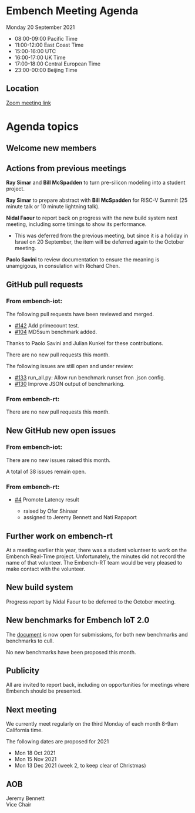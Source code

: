 # Embench Meeting Agenda

Monday 20 September 2021

- 08:00-09:00 Pacific Time
- 11:00-12:00 East Coast Time
- 15:00-16:00 UTC
- 16:00-17:00 UK Time
- 17:00-18:00 Central European Time
- 23:00-00:00 Beijing Time

## Location

[Zoom meeting link](https://us02web.zoom.us/j/557006550?pwd=eTFJNWszZDZhMGRwOCs4RDY3ZTFYQT09)

# Agenda topics

## Welcome new members

## Actions from previous meetings

**Ray Simar** and **Bill McSpadden** to turn pre-silicon modeling into a student project.

**Ray Simar** to prepare abstract with **Bill McSpadden** for RISC-V Summit (25 minute talk or 10 minute lightning talk).

**Nidal Faour** to report back on progress with the new build system next meeting, including some timings to show its performance.

- This was deferred from the previous meeting, but since it is a holiday in Israel on 20 September, the item will be deferred again to the October meeting.

**Paolo Savini** to review documentation to ensure the meaning is unamgigous, in consulation with Richard Chen.

## GitHub pull requests

### From embench-iot:

The following pull requests have been reviewed and merged.

- [#142](https://github.com/embench/embench-iot/pull/142) Add primecount test.
- [#104](https://github.com/embench/embench-iot/pull/104) MD5sum benchmark added.

Thanks to Paolo Savini and Julian Kunkel for these contributions.

There are no new pull requests this month.

The following issues are still open and under review:

- [#133](https://github.com/embench/embench-iot/pull/133) run_all.py: Allow run benchmark runset fron .json config.
- [#130](https://github.com/embench/embench-iot/pull/130) Improve JSON output of benchmarking.

### From embench-rt:

There are no new pull requests this month.

## New GitHub new open issues

### From embench-iot:

There are no new issues raised this month.

A total of 38 issues remain open.

### From embench-rt:

- [#4](https://github.com/embench/embench-rt/issues/4) Promote Latency result

  - raised by Ofer Shinaar
  - assigned to Jeremy Bennett and Nati Rapaport

## Further work on embench-rt

At a meeting earlier this year, there was a student volunteer to work on the Embench Real-Time project. Unfortunately, the minutes did not record the name of that volunteer. The Embench-RT team would be very pleased to make contact with the volunteer.

## New build system

Progress report by Nidal Faour to be deferred to the October meeting.

## New benchmarks for Embench IoT 2.0

The [document](https://docs.google.com/document/d/1kFBsA6VEQfJ8yG6wbBwgiY6GKOYLVNJvqIfqKYYyX60/edit?usp=sharing) is now open for submissions, for both new benchmarks and benchmarks to cull.

No new benchmarks have been proposed this month.

## Publicity

All are invited to report back, including on opportunities for meetings where Embench should be presented.

## Next meeting

We currently meet regularly on the third Monday of each month 8-9am California time.

The following dates are proposed for 2021

- Mon 18 Oct 2021
- Mon 15 Nov 2021
- Mon 13 Dec 2021 (week 2, to keep clear of Christmas)

## AOB


Jeremy Bennett \
Vice Chair
